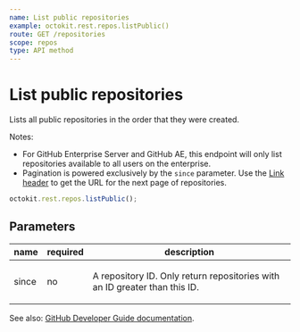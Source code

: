```yaml
---
name: List public repositories
example: octokit.rest.repos.listPublic()
route: GET /repositories
scope: repos
type: API method
---
```


# List public repositories

Lists all public repositories in the order that they were created.

Notes:

- For GitHub Enterprise Server and GitHub AE, this endpoint will only list repositories available to all users on the enterprise.
- Pagination is powered exclusively by the `since` parameter. Use the [Link header](https://docs.github.com/rest/overview/resources-in-the-rest-api#link-header) to get the URL for the next page of repositories.

```js
octokit.rest.repos.listPublic();
```

## Parameters

<table>
  <thead>
    <tr>
      <th>name</th>
      <th>required</th>
      <th>description</th>
    </tr>
  </thead>
  <tbody>
    <tr><td>since</td><td>no</td><td>

A repository ID. Only return repositories with an ID greater than this ID.

</td></tr>
  </tbody>
</table>

See also: [GitHub Developer Guide documentation](https://docs.github.com/rest/reference/repos/#list-public-repositories).

